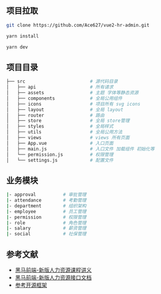 ## 项目拉取

```bash
git clone https://github.com/Ace627/vue2-hr-admin.git

yarn install

yarn dev
```

## 项目目录

```bash
├── src                        # 源代码目录
│   ├── api                    # 所有请求
│   ├── assets                 # 主题 字体等静态资源
│   ├── components             # 全局公用组件
│   ├── icons                  # 项目所有 svg icons
│   ├── layout                 # 全局 layout
│   ├── router                 # 路由
│   ├── store                  # 全局 store管理
│   ├── styles                 # 全局样式
│   ├── utils                  # 全局公用方法
│   ├── views                  # views 所有页面
│   ├── App.vue                # 入口页面
│   ├── main.js                # 入口文件 加载组件 初始化等
│   └── permission.js          # 权限管理
│   └── settings.js            # 配置文件
```

## 业务模块

```bash
|- approval          # 审批管理
|- attendance        # 考勤管理
|- department        # 组织架构
|- employee          # 员工管理
|- permission        # 权限管理
|- role              # 角色管理
|- salary            # 薪资管理
|- social            # 社保管理
```

## 参考文献

- [黑马前端-新版人力资源课程讲义](https://www.yuque.com/shuiruohanyu/agxcua)
- [黑马前端-新版人力资源接口文档](https://apifox.com/apidoc/shared-e2644216-aad4-4529-a630-78f0631ab076/api-45197376)
- [参考开源框架](https://github.com/PanJiaChen/vue-admin-template)
